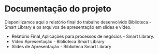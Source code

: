 # Documentação do projeto

Disponilizamos aqui o relatório final do trabalho desenvolvido Biblioteca - Smart Library e os arquivos de apresentação em slides e vídeo.

* Relatório Final_Aplicações para processos de negócios - Smart Library.
* Vídeo Apresentação - Biblioteca Smart Library
* Slides de Apresentação - Biblioteca Smart Library


